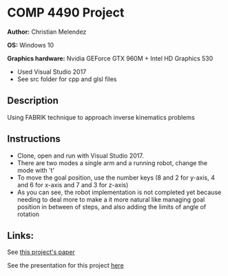 # COMP 4490 Project

**Author:** Christian Melendez

**OS:** Windows 10

**Graphics hardware:** Nvidia GEForce GTX 960M + Intel HD Graphics 530

- Used Visual Studio 2017
- See src folder for cpp and glsl files

## Description
Using FABRIK technique to approach inverse kinematics problems

## Instructions
- Clone, open and run with Visual Studio 2017.
- There are two modes a single arm and a running robot, change the mode with 't'
- To move the goal position, use the number keys (8 and 2 for y-axis, 4 and 6 for x-axis and 7 and 3 for z-axis)
- As you can see, the robot implementation is not completed yet because needing to deal more to make a it more natural like managing goal position in between of steps, and also adding the limits of angle of rotation


## Links:
See [this project's paper](https://github.com/chris-mega/FABRIK-project/blob/master/MelendezChristianProject.pdf)

See the presentation for this project [here](https://drive.google.com/file/d/1Ht_746--PpFF9UDkddua0K8axKofIgM5/view?usp=sharing)
